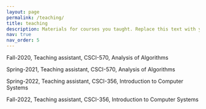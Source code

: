 ```yaml
---
layout: page
permalink: /teaching/
title: teaching
description: Materials for courses you taught. Replace this text with your description.
nav: true
nav_order: 5
---
```


Fall-2020, Teaching assistant, CSCI-570, Analysis of Algorithms

Spring-2021, Teaching assistant, CSCI-570, Analysis of Algorithms

Spring-2022, Teaching assistant, CSCI-356, Introduction to Computer Systems

Fall-2022, Teaching assistant, CSCI-356, Introduction to Computer Systems
